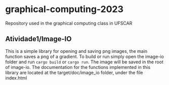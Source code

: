 # graphical-computing-2023
Repository used in the graphical computing class in UFSCAR
## Atividade1/Image-IO
This is a simple library for opening and saving png images, the main function saves a png of a gradient.
To build or run simply open the image-io folder and run ``cargo build`` or ``cargo run``. The image will be saved in the root of image-io.
The documentation for the functions implemented in this library are located at the target/doc/image_io folder, under the file index.html
